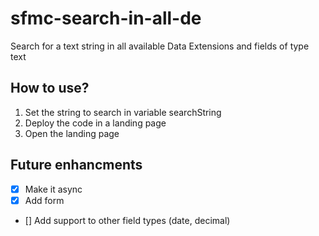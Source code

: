 # sfmc-search-in-all-de
Search for a text string in all available Data Extensions and fields of type text

## How to use? 
1. Set the string to search in variable searchString
2. Deploy the code in a landing page 
3. Open the landing page 

## Future enhancments 
- [x] Make it async 
- [x] Add form 
- [] Add support to other field types (date, decimal)
